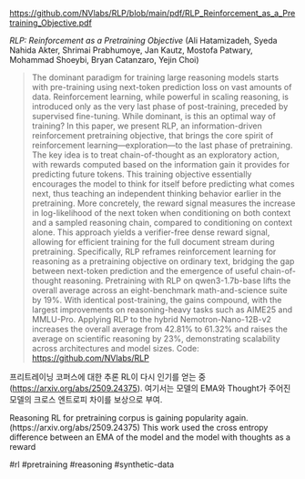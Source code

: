 https://github.com/NVlabs/RLP/blob/main/pdf/RLP_Reinforcement_as_a_Pretraining_Objective.pdf

*RLP: Reinforcement as a Pretraining Objective* (Ali Hatamizadeh, Syeda Nahida Akter, Shrimai Prabhumoye, Jan Kautz, Mostofa Patwary, Mohammad Shoeybi, Bryan Catanzaro, Yejin Choi)

> The dominant paradigm for training large reasoning models starts with pre-training using next-token prediction loss on vast amounts of data. Reinforcement learning, while powerful in scaling reasoning, is introduced only as the very last phase of post-training, preceded by supervised fine-tuning. While dominant, is this an optimal way of training? In this paper, we present RLP, an information-driven reinforcement pretraining objective, that brings the core spirit of reinforcement learning—exploration—to the last phase of pretraining. The key idea is to treat chain-of-thought as an exploratory action, with rewards computed based on the information gain it provides for predicting future tokens. This training objective essentially encourages the model to think for itself before predicting what comes next, thus teaching an independent thinking behavior earlier in the pretraining. More concretely, the reward signal measures the increase in log-likelihood of the next token when conditioning on both context and a sampled reasoning chain, compared to conditioning on context alone. This approach yields a verifier-free dense reward signal, allowing for efficient training for the full document stream during pretraining. Specifically, RLP reframes reinforcement learning for reasoning as a pretraining objective on ordinary text, bridging the gap between next-token prediction and the emergence of useful chain-of-thought reasoning. Pretraining with RLP on qwen3-1.7b-base lifts the overall average across an eight-benchmark math-and-science suite by 19%. With identical post-training, the gains compound, with the largest improvements on reasoning-heavy tasks such as AIME25 and MMLU-Pro. Applying RLP to the hybrid Nemotron-Nano-12B-v2 increases the overall average from 42.81% to 61.32% and raises the average on scientific reasoning by 23%, demonstrating scalability across architectures and model sizes. Code: https://github.com/NVlabs/RLP

프리트레이닝 코퍼스에 대한 추론 RL이 다시 인기를 얻는 중 (https://arxiv.org/abs/2509.24375). 여기서는 모델의 EMA와 Thought가 주어진 모델의 크로스 엔트로피 차이를 보상으로 부여.

<english>
Reasoning RL for pretraining corpus is gaining popularity again. (https://arxiv.org/abs/2509.24375) This work used the cross entropy difference between an EMA of the model and the model with thoughts as a reward
</english>

#rl #pretraining #reasoning #synthetic-data 